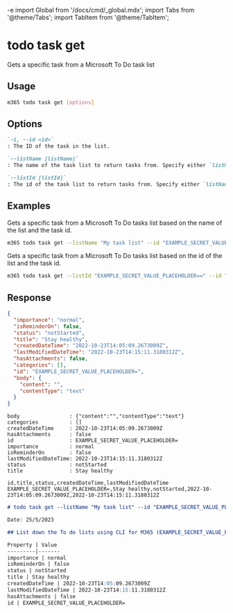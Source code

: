 -e <!-- DISCLAIMER: All secrets, passwords, and sensitive values in this document are examples only and not real credentials. -->
import Global from '/docs/cmd/_global.mdx';
import Tabs from '@theme/Tabs';
import TabItem from '@theme/TabItem';

# todo task get

Gets a specific task from a Microsoft To Do task list

## Usage

```sh
m365 todo task get [options]
```

## Options

```md definition-list
`-i, --id <id>`
: The ID of the task in the list.

`--listName [listName]`
: The name of the task list to return tasks from. Specify either `listName` or `listId`, but not both.

`--listId [listId]`
: The id of the task list to return tasks from. Specify either `listName` or `listId`, but not both.
```

<Global />

## Examples

Gets a specific task from a Microsoft To Do tasks list based on the name of the list and the task id.

```sh
m365 todo task get --listName "My task list" --id "EXAMPLE_SECRET_VALUE_PLACEHOLDER="
```

Gets a specific task from a Microsoft To Do tasks list based on the id of the list and the task id.

```sh
m365 todo task get --listId "EXAMPLE_SECRET_VALUE_PLACEHOLDER==" --id "EXAMPLE_SECRET_VALUE_PLACEHOLDER="
```

## Response

<Tabs>
  <TabItem value="JSON">

  ```json
  {
    "importance": "normal",
    "isReminderOn": false,
    "status": "notStarted",
    "title": "Stay healthy",
    "createdDateTime": "2022-10-23T14:05:09.2673009Z",
    "lastModifiedDateTime": "2022-10-23T14:15:11.3180312Z",
    "hasAttachments": false,
    "categories": [],
    "id": "EXAMPLE_SECRET_VALUE_PLACEHOLDER=",
    "body": {
      "content": "",
      "contentType": "text"
    }
  }
  ```

  </TabItem>
  <TabItem value="Text">

  ```text
  body                : {"content":"","contentType":"text"}
  categories          : []
  createdDateTime     : 2022-10-23T14:05:09.2673009Z
  hasAttachments      : false
  id                  : EXAMPLE_SECRET_VALUE_PLACEHOLDER=
  importance          : normal
  isReminderOn        : false
  lastModifiedDateTime: 2022-10-23T14:15:11.3180312Z
  status              : notStarted
  title               : Stay healthy
  ```

  </TabItem>
  <TabItem value="CSV">

  ```csv
  id,title,status,createdDateTime,lastModifiedDateTime
  EXAMPLE_SECRET_VALUE_PLACEHOLDER=,Stay healthy,notStarted,2022-10-23T14:05:09.2673009Z,2022-10-23T14:15:11.3180312Z
  ```

  </TabItem>
  <TabItem value="Markdown">

  ```md
  # todo task get --listName "My task list" --id "EXAMPLE_SECRET_VALUE_PLACEHOLDER="

  Date: 25/5/2023

  ## List down the To do lists using CLI for M365 (EXAMPLE_SECRET_VALUE_PLACEHOLDER=)
  
  Property | Value
  ---------|-------
  importance | normal
  isReminderOn | false
  status | notStarted
  title | Stay healthy
  createdDateTime | 2022-10-23T14:05:09.2673009Z
  lastModifiedDateTime | 2022-10-23T14:15:11.3180312Z
  hasAttachments | false
  id | EXAMPLE_SECRET_VALUE_PLACEHOLDER=
  ```

  </TabItem>
</Tabs>
